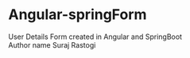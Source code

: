 # Angular-springForm
User Details Form created in Angular and SpringBoot
<br>
Author name Suraj Rastogi
